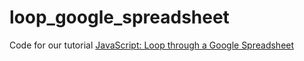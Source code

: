 # loop_google_spreadsheet
Code for our tutorial <a href="http://wp.me/p7353V-nC" target="_blank">JavaScript: Loop through a Google Spreadsheet</a>
